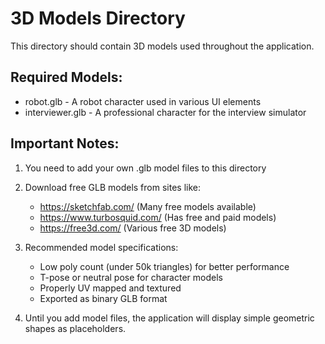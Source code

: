 
# 3D Models Directory

This directory should contain 3D models used throughout the application.

## Required Models:
- robot.glb - A robot character used in various UI elements
- interviewer.glb - A professional character for the interview simulator

## Important Notes:
1. You need to add your own .glb model files to this directory
2. Download free GLB models from sites like:
   - https://sketchfab.com/ (Many free models available)
   - https://www.turbosquid.com/ (Has free and paid models)
   - https://free3d.com/ (Various free 3D models)

3. Recommended model specifications:
   - Low poly count (under 50k triangles) for better performance
   - T-pose or neutral pose for character models
   - Properly UV mapped and textured
   - Exported as binary GLB format

4. Until you add model files, the application will display simple geometric shapes as placeholders.
